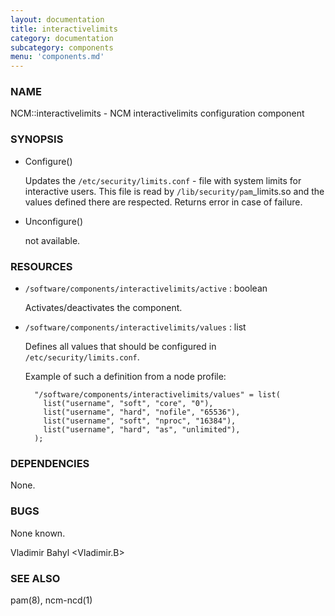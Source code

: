 ```yaml
---
layout: documentation
title: interactivelimits
category: documentation
subcategory: components
menu: 'components.md'
---
```

### NAME

NCM::interactivelimits - NCM interactivelimits configuration component

### SYNOPSIS

- Configure()

    Updates the `/etc/security/limits.conf` - file with system limits
    for interactive users.
    This file is read by `/lib/security/pam`\_limits.so and the values
    defined there are respected.
    Returns error in case of failure.

- Unconfigure()

    not available.

### RESOURCES

- `/software/components/interactivelimits/active` : boolean

    Activates/deactivates the component.

- `/software/components/interactivelimits/values` : list

    Defines all values that should be configured in `/etc/security/limits.conf`.

    Example of such a definition from a node profile:

        "/software/components/interactivelimits/values" = list(
          list("username", "soft", "core", "0"),
          list("username", "hard", "nofile", "65536"),
          list("username", "soft", "nproc", "16384"),
          list("username", "hard", "as", "unlimited"),
        );

### DEPENDENCIES

None.

### BUGS

None known.

Vladimir Bahyl <Vladimir.B>

### SEE ALSO

pam(8), ncm-ncd(1)
